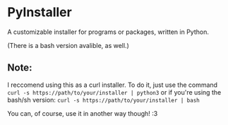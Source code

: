# PyInstaller
A customizable installer for programs or packages, written in Python.

(There is a bash version avalible, as well.)

## Note:
I reccomend using this as a curl installer. To do it, just use the command
`curl -s https://path/to/your/installer | python3`
or if you're using the bash/sh version:
`curl -s https://path/to/your/installer | bash`

You can, of course, use it in another way though! :3
